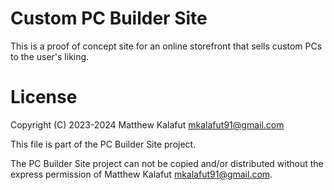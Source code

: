 # Custom PC Builder Site
This is a proof of concept site for an online storefront that sells custom PCs to the user's liking.

# License
Copyright (C) 2023-2024 Matthew Kalafut <mkalafut91@gmail.com>

This file is part of the PC Builder Site project.

The PC Builder Site project can not be copied and/or distributed without the express
permission of Matthew Kalafut <mkalafut91@gmail.com>.
